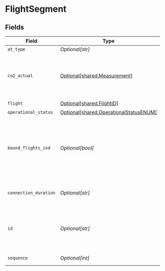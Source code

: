 # FlightSegment


## Fields

| Field                                                                                      | Type                                                                                       | Required                                                                                   | Description                                                                                | Example                                                                                    |
| ------------------------------------------------------------------------------------------ | ------------------------------------------------------------------------------------------ | ------------------------------------------------------------------------------------------ | ------------------------------------------------------------------------------------------ | ------------------------------------------------------------------------------------------ |
| `at_type`                                                                                  | *Optional[str]*                                                                            | :heavy_minus_sign:                                                                         | N/A                                                                                        | FlightSegment                                                                              |
| `co2_actual`                                                                               | [Optional[shared.Measurement]](undefined/models/shared/measurement.md)                     | :heavy_minus_sign:                                                                         | Used for dimensional units (width, height, depth) or weight                                |                                                                                            |
| `flight`                                                                                   | [Optional[shared.FlightID]](undefined/models/shared/flightid.md)                           | :heavy_check_mark:                                                                         | N/A                                                                                        |                                                                                            |
| `operational_status`                                                                       | [Optional[shared.OperationalStatusENUM]](undefined/models/shared/operationalstatusenum.md) | :heavy_minus_sign:                                                                         | N/A                                                                                        |                                                                                            |
| `bound_flights_ind`                                                                        | *Optional[bool]*                                                                           | :heavy_minus_sign:                                                                         | If present and true, the Segments in this Connection must be sold and cancelled together.  | true                                                                                       |
| `connection_duration`                                                                      | *Optional[str]*                                                                            | :heavy_minus_sign:                                                                         | The actual duration (in minutes) between                                                   | 60                                                                                         |
| `id`                                                                                       | *Optional[str]*                                                                            | :heavy_minus_sign:                                                                         | Local indentifier within a given message for this object.                                  | 2304                                                                                       |
| `sequence`                                                                                 | *Optional[int]*                                                                            | :heavy_check_mark:                                                                         | Segment sequence                                                                           | 65                                                                                         |